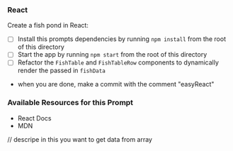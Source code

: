 ### React

Create a fish pond in React:

* [ ] Install this prompts dependencies by running `npm install` from the root of this directory
* [ ] Start the app by running `npm start` from the root of this directory
* [ ] Refactor the `FishTable` and `FishTableRow` components to dynamically render the passed in `fishData`
* when you are done, make a commit with the comment "easyReact"

### Available Resources for this Prompt
* React Docs
* MDN





// descripe in this you want to get data from array 
